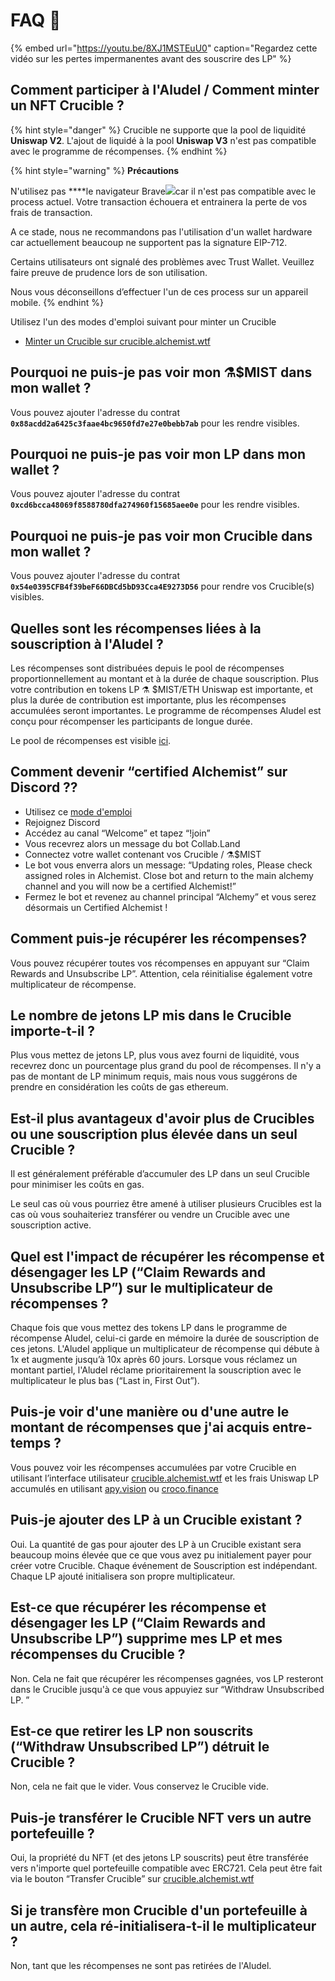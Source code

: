 # FAQ 📖

{% embed url="https://youtu.be/8XJ1MSTEuU0" caption="Regardez cette vidéo sur les pertes impermanentes avant des souscrire des LP" %}

## **Comment participer à l'Aludel / Comment minter un NFT Crucible ?**

{% hint style="danger" %}
Crucible ne supporte que la pool de liquidité **Uniswap V2**. L'ajout de liquidé à la pool **Uniswap V3** n'est pas compatible avec le programme de récompenses.
{% endhint %}

{% hint style="warning" %}
**Précautions**

N'utilisez pas ****le navigateur Brave![](../.gitbook/assets/brave.png)car il n'est pas compatible avec le process actuel. Votre transaction échouera et entrainera la perte de vos frais de transaction.

A ce stade, nous ne recommandons pas l'utilisation d'un wallet hardware car actuellement beaucoup ne supportent pas la signature EIP-712.

Certains utilisateurs ont signalé des problèmes avec Trust Wallet. Veuillez faire preuve de prudence lors de son utilisation.

Nous vous déconseillons d’effectuer l'un de ces process sur un appareil mobile.
{% endhint %}

Utilisez l'un des modes d'emploi suivant pour minter un Crucible

* [Minter un Crucible sur crucible.alchemist.wtf](guides-crucible.alchemist.wtf/)

## **Pourquoi ne puis-je pas voir mon ⚗️$MIST dans mon wallet ?**

Vous pouvez ajouter l'adresse du contrat **`0x88acdd2a6425c3faae4bc9650fd7e27e0bebb7ab`** pour les rendre visibles.

## **Pourquoi ne puis-je pas voir mon LP dans mon wallet ?**

Vous pouvez ajouter l'adresse du contrat **`0xcd6bcca48069f8588780dfa274960f15685aee0e`** pour les rendre visibles.

## **Pourquoi ne puis-je pas voir mon Crucible dans mon wallet ?**

Vous pouvez ajouter l'adresse du contrat **`0x54e0395CFB4f39beF66DBCd5bD93Cca4E9273D56`** pour rendre vos Crucible\(s\) visibles.

## **Quelles sont les récompenses liées à la souscription à l'Aludel ?**

Les récompenses sont distribuées depuis le pool de récompenses proportionnellement au montant et à la durée de chaque souscription. Plus votre contribution en tokens LP ⚗️ $MIST/ETH Uniswap est importante, et plus la durée de contribution est importante, plus les récompenses accumulées seront importantes. Le programme de récompenses Aludel est conçu pour récompenser les participants de longue durée.

Le pool de récompenses est visible [ici](https://etherscan.io/address/0x04108d6e9a51bec5170f8fd953a156cf754ba541).

## **Comment devenir “certified Alchemist” sur Discord ??**

* Utilisez ce [mode d'emploi](https://alchemist-docs.gitbook.io/alchemist/crucible/how-to-become-a-certified-alchemist-on-discord)
* Rejoignez Discord
* Accédez au canal “Welcome” et tapez “!join”
* Vous recevrez alors un message du bot Collab.Land
* Connectez votre wallet contenant vos Crucible / ⚗️$MIST
* Le bot vous enverra alors un message: “Updating roles, Please check assigned roles in Alchemist. Close bot and return to the main alchemy channel and you will now be a certified Alchemist!”
* Fermez le bot et revenez au channel principal “Alchemy” et vous serez désormais un Certified Alchemist !

## **Comment puis-je récupérer les récompenses?**

Vous pouvez récupérer toutes vos récompenses en appuyant sur “Claim Rewards and Unsubscribe LP”. Attention, cela réinitialise également votre multiplicateur de récompense. 

## **Le nombre de jetons LP mis dans le Crucible importe-t-il ?** 

Plus vous mettez de jetons LP, plus vous avez fourni de liquidité, vous recevrez donc un pourcentage plus grand du pool de récompenses. Il n'y a pas de montant de LP minimum requis, mais nous vous suggérons de prendre en considération les coûts de gas ethereum.

## **Est-il plus avantageux d'avoir plus de Crucibles ou une souscription plus élevée dans un seul Crucible ?**

Il est généralement préférable d’accumuler des LP dans un seul Crucible pour minimiser les coûts en gas. 

Le seul cas où vous pourriez être amené à utiliser plusieurs Crucibles est la cas où vous souhaiteriez transférer ou vendre un Crucible avec une souscription active.

## **Quel est l'impact de récupérer les récompense et désengager les LP \(“Claim Rewards and Unsubscribe LP”\) sur le multiplicateur de récompenses ?**

Chaque fois que vous mettez des tokens LP dans le programme de récompense Aludel, celui-ci garde en mémoire la durée de souscription de ces jetons. L'Aludel applique un multiplicateur de récompense qui débute à 1x et augmente jusqu’à 10x après 60 jours. Lorsque vous réclamez un montant partiel, l'Aludel réclame prioritairement la souscription avec le multiplicateur le plus bas \(“Last in, First Out”\).

## **Puis-je voir d'une manière ou d'une autre le montant de récompenses que j'ai acquis entre-temps ?**

Vous pouvez voir les récompenses accumulées par votre Crucible en utilisant l’interface utilisateur [crucible.alchemist.wtf](https://crucible.alchemist.wtf/) et les frais Uniswap LP accumulés en utilisant [apy.vision](https://apy.vision/) ou [croco.finance](https://croco.finance/)

## **Puis-je ajouter des LP à un Crucible existant ?**

Oui. La quantité de gas pour ajouter des LP à un Crucible existant sera beaucoup moins élevée que ce que vous avez pu initialement payer pour créer votre Crucible. Chaque événement de Souscription est indépendant. Chaque LP ajouté initialisera son propre multiplicateur.

## **Est-ce que récupérer les récompense et désengager les LP \(“Claim Rewards and Unsubscribe LP”\) supprime mes LP et mes récompenses du Crucible ?**

Non. Cela ne fait que récupérer les récompenses gagnées, vos LP resteront dans le Crucible jusqu'à ce que vous appuyiez sur “Withdraw Unsubscribed LP. ”

## **Est-ce que retirer les LP non souscrits \(“Withdraw Unsubscribed LP”\) détruit le Crucible ?**

Non, cela ne fait que le vider. Vous conservez le Crucible vide.

## **Puis-je transférer le Crucible NFT vers un autre portefeuille ?**

Oui, la propriété du NFT \(et des jetons LP souscrits\) peut être transférée vers n'importe quel portefeuille compatible avec ERC721. Cela peut être fait via le bouton “Transfer Crucible” sur [crucible.alchemist.wtf](https://crucible.alchemist.wtf/)

## **Si je transfère mon Crucible d'un portefeuille à un autre, cela ré-initialisera-t-il le multiplicateur ?**

Non, tant que les récompenses ne sont pas retirées de l'Aludel.

## 

